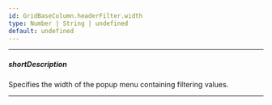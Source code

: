 ```yaml
---
id: GridBaseColumn.headerFilter.width
type: Number | String | undefined
default: undefined
---
```

---
##### shortDescription
Specifies the width of the popup menu containing filtering values.

---

